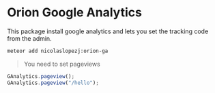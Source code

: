 Orion Google Analytics
======================

This package install google analytics and lets you set the tracking code from the admin.

```sh
meteor add nicolaslopezj:orion-ga
```

> You need to set pageviews

```js
GAnalytics.pageview();
GAnalytics.pageview("/hello");
```
